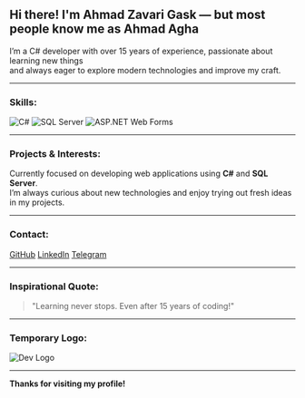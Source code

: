 ## Hi there! I'm Ahmad Zavari Gask — but most people know me as **Ahmad Agha**

I’m a C# developer with over 15 years of experience, passionate about learning new things  
and always eager to explore modern technologies and improve my craft.

---

### Skills:

![C#](https://img.shields.io/badge/C%23-239120?style=for-the-badge&logo=c-sharp&logoColor=white)
![SQL Server](https://img.shields.io/badge/SQL_Server-CC2927?style=for-the-badge&logo=microsoftsqlserver&logoColor=white)
![ASP.NET Web Forms](https://img.shields.io/badge/WebForms-512BD4?style=for-the-badge&logo=dotnet&logoColor=white)

---

### Projects & Interests:

Currently focused on developing web applications using **C#** and **SQL Server**.  
I’m always curious about new technologies and enjoy trying out fresh ideas in my projects.

---

### Contact:

[GitHub](https://github.com/amdzvr)
[LinkedIn](https://www.linkedin.com/in/amdzvr/)
[Telegram](https://t.me/amdzvr)

---

### Inspirational Quote:

> "Learning never stops. Even after 15 years of coding!"

---

### Temporary Logo:

![Dev Logo](https://cdn-icons-png.flaticon.com/512/1055/1055687.png)

---

**Thanks for visiting my profile!**

